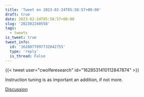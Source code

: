 ```yaml
---
title: 'Tweet on 2023-02-24T05:58:57+00:00'
draft: true
date: 2023-02-24T05:58:57+00:00
slug: '202302240558'
tags:
  - tweets
is_tweet: true
tweet_info:
  id: '1628877097732042755'
  type: 'reply'
  is_thread: False
---
```




{{< tweet user="cwolferesearch" id="1628531410112847874" >}}

Instruction tuning is as important an addition, if not more.

[Discussion](https://x.com/sytelus/status/1628877097732042755)
